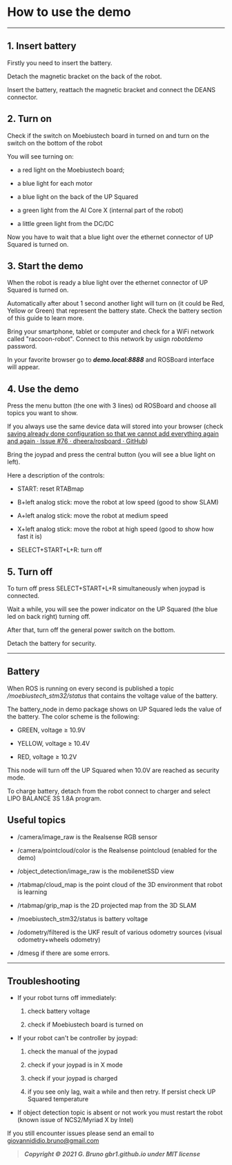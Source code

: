 # How to use the demo

---

## 1.  Insert battery

Firstly you need to insert the battery.

Detach the magnetic bracket on the back of the robot.

Insert the battery, reattach the magnetic bracket and connect the DEANS connector.

## 2. Turn on

Check if the switch on Moebiustech board in turned on and turn on the switch on the bottom of the robot

You will see turning on:

- a red light on the Moebiustech board;

- a blue light for each motor

- a blue light on the back of the UP Squared

- a green light from the AI Core X (internal part of the robot)

- a little green light from the DC/DC

Now you have to wait that a blue light over the ethernet connector of UP Squared is turned on.

## 3.  Start the demo

When the robot is ready a blue light over the ethernet connector of UP Squared is turned on.

Automatically after about 1 second another light will turn on (it could be Red, Yellow or Green) that represent the battery state. Check the battery section of this guide to learn more.

Bring your smartphone, tablet or computer and check for a WiFi network called "raccoon-robot". Connect to this network by usign *robotdemo* password. 

In your favorite browser go to ***demo.local:8888*** and ROSBoard interface will appear.

## 4.  Use the demo

Press the menu button (the one with 3 lines) od ROSBoard and choose all topics you want to show.

If you always use the same device data will stored into your browser (check [saving already done configuration so that we cannot add everything again and again · Issue #76 · dheera/rosboard · GitHub](https://github.com/dheera/rosboard/issues/76))

Bring the joypad and press the central button (you will see a blue light on left).

Here a description of the controls:

- START: reset RTABmap

- B+left analog stick: move the robot at low speed (good to show SLAM)

- A+left analog stick: move the robot at medium speed

- X+left analog stick: move the robot at high speed (good to show how fast it is)

- SELECT+START+L+R: turn off

## 5.  Turn off

To turn off press SELECT+START+L+R simultaneously when joypad is connected.

Wait a while, you will see the power indicator on the UP Squared (the blue led on back right) turning off.

After that, turn off the general power switch on the bottom.

Detach the battery for security.

---

## Battery

When ROS is running on every second is published a topic */moebiustech_stm32/status* that contains the voltage value of the battery.

The battery_node in demo package shows on UP Squared leds the value of the battery. The color scheme is the following:

- GREEN, voltage ≥ 10.9V

- YELLOW, voltage ≥ 10.4V

- RED, voltage ≥ 10.2V

This node will turn off the UP Squared when 10.0V are reached as security mode.

To charge battery, detach from the robot connect to charger and select LIPO BALANCE 3S 1.8A program.

## Useful topics

- /camera/image_raw is the Realsense RGB sensor

- /camera/pointcloud/color is the Realsense pointcloud (enabled for the demo)

- /object_detection/image_raw is the mobilenetSSD view

- /rtabmap/cloud_map is the point cloud of the 3D environment that robot is learning

- /rtabmap/grip_map is the 2D projected map from the 3D SLAM

- /moebiustech_stm32/status is battery voltage

- /odometry/filtered is the UKF result of various odometry sources (visual odometry+wheels odometry)

- /dmesg if there are some errors.

---

## Troubleshooting

- If your robot turns off immediately:
  
  1. check battery voltage
  
  2. check if Moebiustech board is turned on

- If your robot can't be controller by joypad:
  
  1. check the manual of the joypad
  
  2. check if your joypad is in X mode
  
  3. check if your joypad is charged
  
  4. if you see only lag, wait a while and then retry. If persist check UP Squared temperature

- If object detection topic is absent or not work you must restart the robot (known issue of NCS2/Myriad X by Intel)

If you still encounter issues please send an email to [giovannididio.bruno@gmail.com](giovannididio.bruno@gmail.com)

> ***Copyright © 2021 G. Bruno gbr1.github.io under MIT license***
